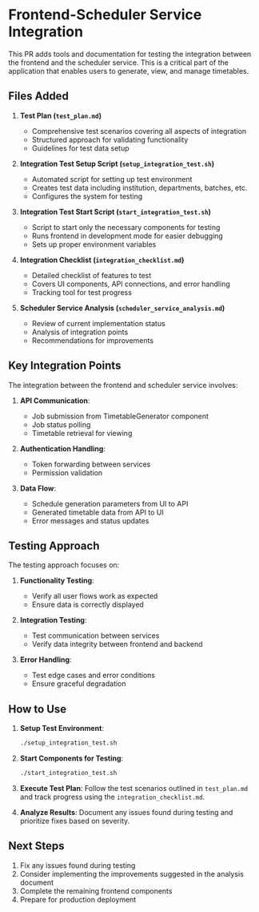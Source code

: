 # Frontend-Scheduler Service Integration

This PR adds tools and documentation for testing the integration between the frontend and the scheduler service. This is a critical part of the application that enables users to generate, view, and manage timetables.

## Files Added

1. **Test Plan (`test_plan.md`)**
   - Comprehensive test scenarios covering all aspects of integration
   - Structured approach for validating functionality
   - Guidelines for test data setup

2. **Integration Test Setup Script (`setup_integration_test.sh`)**
   - Automated script for setting up test environment
   - Creates test data including institution, departments, batches, etc.
   - Configures the system for testing

3. **Integration Test Start Script (`start_integration_test.sh`)**
   - Script to start only the necessary components for testing
   - Runs frontend in development mode for easier debugging
   - Sets up proper environment variables

4. **Integration Checklist (`integration_checklist.md`)**
   - Detailed checklist of features to test
   - Covers UI components, API connections, and error handling
   - Tracking tool for test progress

5. **Scheduler Service Analysis (`scheduler_service_analysis.md`)**
   - Review of current implementation status
   - Analysis of integration points
   - Recommendations for improvements

## Key Integration Points

The integration between the frontend and scheduler service involves:

1. **API Communication**:
   - Job submission from TimetableGenerator component
   - Job status polling
   - Timetable retrieval for viewing

2. **Authentication Handling**:
   - Token forwarding between services
   - Permission validation

3. **Data Flow**:
   - Schedule generation parameters from UI to API
   - Generated timetable data from API to UI
   - Error messages and status updates

## Testing Approach

The testing approach focuses on:

1. **Functionality Testing**:
   - Verify all user flows work as expected
   - Ensure data is correctly displayed

2. **Integration Testing**:
   - Test communication between services
   - Verify data integrity between frontend and backend

3. **Error Handling**:
   - Test edge cases and error conditions
   - Ensure graceful degradation

## How to Use

1. **Setup Test Environment**:
   ```bash
   ./setup_integration_test.sh
   ```

2. **Start Components for Testing**:
   ```bash
   ./start_integration_test.sh
   ```

3. **Execute Test Plan**:
   Follow the test scenarios outlined in `test_plan.md` and track progress using the `integration_checklist.md`.

4. **Analyze Results**:
   Document any issues found during testing and prioritize fixes based on severity.

## Next Steps

1. Fix any issues found during testing
2. Consider implementing the improvements suggested in the analysis document
3. Complete the remaining frontend components
4. Prepare for production deployment
